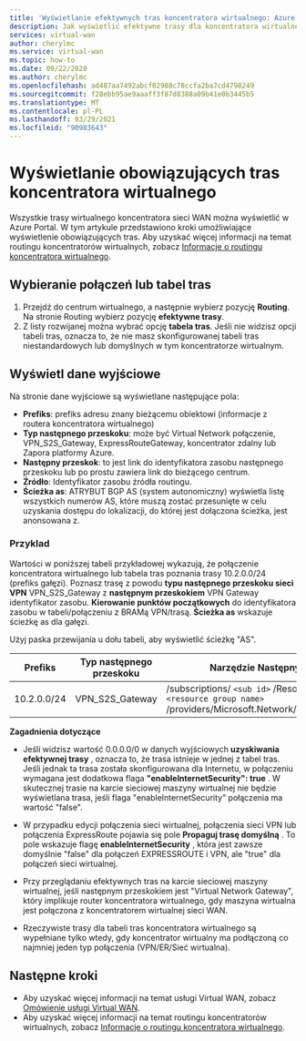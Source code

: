 ```yaml
---
title: 'Wyświetlanie efektywnych tras koncentratora wirtualnego: Azure Virtual WAN | Microsoft Docs'
description: Jak wyświetlić efektywne trasy dla koncentratora wirtualnego w wirtualnej sieci WAN platformy Azure
services: virtual-wan
author: cherylmc
ms.service: virtual-wan
ms.topic: how-to
ms.date: 09/22/2020
ms.author: cherylmc
ms.openlocfilehash: ad487aa7492abcf02988c78ccfa2ba7cd4798249
ms.sourcegitcommit: f28ebb95ae9aaaff3f87d8388a09b41e0b3445b5
ms.translationtype: MT
ms.contentlocale: pl-PL
ms.lasthandoff: 03/29/2021
ms.locfileid: "90983643"
---
```

# <a name="view-virtual-hub-effective-routes"></a>Wyświetlanie obowiązujących tras koncentratora wirtualnego

Wszystkie trasy wirtualnego koncentratora sieci WAN można wyświetlić w Azure Portal. W tym artykule przedstawiono kroki umożliwiające wyświetlenie obowiązujących tras. Aby uzyskać więcej informacji na temat routingu koncentratorów wirtualnych, zobacz [Informacje o routingu koncentratora wirtualnego](about-virtual-hub-routing.md).

## <a name="select-connections-or-route-tables"></a><a name="routing"></a>Wybieranie połączeń lub tabel tras

1. Przejdź do centrum wirtualnego, a następnie wybierz pozycję **Routing**. Na stronie Routing wybierz pozycję **efektywne trasy**.
1. Z listy rozwijanej można wybrać opcję **tabela tras**. Jeśli nie widzisz opcji tabeli tras, oznacza to, że nie masz skonfigurowanej tabeli tras niestandardowych lub domyślnych w tym koncentratorze wirtualnym.

## <a name="view-output"></a><a name="output"></a>Wyświetl dane wyjściowe

Na stronie dane wyjściowe są wyświetlane następujące pola:

* **Prefiks**: prefiks adresu znany bieżącemu obiektowi (informacje z routera koncentratora wirtualnego)
* **Typ następnego przeskoku**: może być Virtual Network połączenie, VPN_S2S_Gateway, ExpressRouteGateway, koncentrator zdalny lub Zapora platformy Azure.
* **Następny przeskok**: to jest link do identyfikatora zasobu następnego przeskoku lub po prostu zawiera link do bieżącego centrum.
* **Źródło**: Identyfikator zasobu źródła routingu.
* **Ścieżka as**: ATRYBUT BGP AS (system autonomiczny) wyświetla listę wszystkich numerów AS, które muszą zostać przesunięte w celu uzyskania dostępu do lokalizacji, do której jest dołączona ścieżka, jest anonsowana z.

### <a name="example"></a><a name="example"></a>Przyklad

Wartości w poniższej tabeli przykładowej wykazują, że połączenie koncentratora wirtualnego lub tabela tras poznania trasy 10.2.0.0/24 (prefiks gałęzi). Poznasz trasę z powodu **typu następnego przeskoku sieci VPN** VPN_S2S_Gateway z **następnym przeskokiem** VPN Gateway identyfikator zasobu. **Kierowanie punktów początkowych** do identyfikatora zasobu w tabeli/połączeniu z BRAMą VPN/trasą. **Ścieżka as** wskazuje ścieżkę as dla gałęzi.

Użyj paska przewijania u dołu tabeli, aby wyświetlić ścieżkę "AS".

| **Prefiks** |  **Typ następnego przeskoku** | **Narzędzie Następny przeskok** |  **Źródło trasy** |**Ścieżka AS** |
| ---        | ---                | ---          | ---               | ---         |
| 10.2.0.0/24| VPN_S2S_Gateway |/subscriptions/ `<sub id>` /ResourceGroups/ `<resource group name>` /providers/Microsoft.Network/vpnGateways/vpngw|/subscriptions/ `<sub id>` /ResourceGroups/ `<resource group name>` /providers/Microsoft.Network/vpnGateways/vpngw| 20000|

**Zagadnienia dotyczące**

* Jeśli widzisz wartość 0.0.0.0/0 w danych wyjściowych **uzyskiwania efektywnej trasy** , oznacza to, że trasa istnieje w jednej z tabel tras. Jeśli jednak ta trasa została skonfigurowana dla Internetu, w połączeniu wymagana jest dodatkowa flaga **"enableInternetSecurity": true** . W skutecznej trasie na karcie sieciowej maszyny wirtualnej nie będzie wyświetlana trasa, jeśli flaga "enableInternetSecurity" połączenia ma wartość "false".

* W przypadku edycji połączenia sieci wirtualnej, połączenia sieci VPN lub połączenia ExpressRoute pojawia się pole **Propaguj trasę domyślną** . To pole wskazuje flagę **enableInternetSecurity** , która jest zawsze domyślnie "false" dla połączeń EXPRESSROUTE i VPN, ale "true" dla połączeń sieci wirtualnej.

* Przy przeglądaniu efektywnych tras na karcie sieciowej maszyny wirtualnej, jeśli następnym przeskokiem jest "Virtual Network Gateway", który implikuje router koncentratora wirtualnego, gdy maszyna wirtualna jest połączona z koncentratorem wirtualnej sieci WAN.

* Rzeczywiste trasy dla tabeli tras koncentratora wirtualnego są wypełniane tylko wtedy, gdy koncentrator wirtualny ma podłączoną co najmniej jeden typ połączenia (VPN/ER/Sieć wirtualna).

## <a name="next-steps"></a>Następne kroki

* Aby uzyskać więcej informacji na temat usługi Virtual WAN, zobacz [Omówienie usługi Virtual WAN](virtual-wan-about.md).
* Aby uzyskać więcej informacji na temat routingu koncentratorów wirtualnych, zobacz [Informacje o routingu koncentratora wirtualnego](about-virtual-hub-routing.md).
